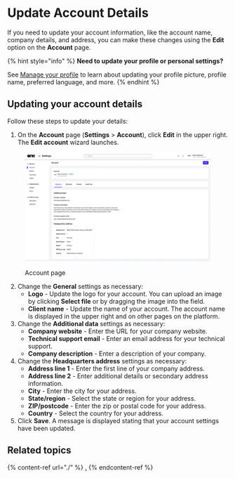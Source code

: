 # Update Account Details

If you need to update your account information, like the account name, company details, and address, you can make these changes using the **Edit** option on the **Account** page.&#x20;

{% hint style="info" %}
**Need to update your profile or personal settings?**

See [Manage your profile](https://docs.platform.softwareone.com/marketplace-platform/getting-started/interface/manage-profile) to learn about updating your profile picture, profile name, preferred language, and more.
{% endhint %}

## Updating your account details

Follow these steps to update your details:

1. On the **Account** page (**Settings** > **Account**), click **Edit** in the upper right. The **Edit account** wizard launches.

<figure><img src="../../../.gitbook/assets/Account (1).png" alt=""><figcaption><p>Account page</p></figcaption></figure>

2. Change the **General** settings as necessary:
   * **Logo** - Update the logo for your account. You can upload an image by clicking **Select file** or by dragging the image into the field.
   * **Client name** - Update the name of your account. The account name is displayed in the upper right and on other pages on the platform.
3. Change the **Additional data** settings as necessary:
   * **Company website** - Enter the URL for your company website.
   * **Technical support email** - Enter an email address for your technical support.
   * **Company description** - Enter a description of your company.
4. Change the **Headquarters address** settings as necessary:
   * **Address line 1** - Enter the first line of your company address.
   * **Address line 2** - Enter additional details or secondary address information.
   * **City** - Enter the city for your address.
   * **State/region** - Select the state or region for your address.
   * **ZIP/postcode** - Enter the zip or postal code for your address.
   * **Country** - Select the country for your address.
5. Click **Save**. A message is displayed stating that your account settings have been updated.

## Related topics

{% content-ref url="./" %}
[.](./)
{% endcontent-ref %}
